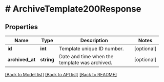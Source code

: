 # # ArchiveTemplate200Response

## Properties

Name | Type | Description | Notes
------------ | ------------- | ------------- | -------------
**id** | **int** | Template unique ID number. | [optional]
**archived_at** | **string** | Date and time when the template was archived. | [optional]

[[Back to Model list]](../../README.md#models) [[Back to API list]](../../README.md#endpoints) [[Back to README]](../../README.md)
